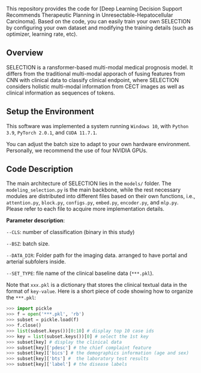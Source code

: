 This repository provides the code for [Deep Learning Decision Support Recommends Therapeutic Planning in Unresectable-Hepatocellular Carcinoma]. Based on the code, you can easily train your own SELECTION by configuring your own dataset and modifying the training details (such as optimizer, learning rate, etc).

## Overview
SELECTION is a ransformer-based multi-modal medical prognosis model. It differs from the traditional multi-modal apporach of fusing features from CNN with clinical data to classify clinical endpoint, where SELECTION considers holistic multi-modal information from CECT images as well as clinical information as sequences of tokens.

## Setup the Environment
This software was implemented a system running `Windows 10`, with `Python 3.9`, `PyTorch 2.0.1`, and `CUDA 11.7.1`.

You can adjust the batch size to adapt to your own hardware environment. Personally, we recommend the use of four NVIDIA GPUs.

## Code Description
The main architecture of SELECTION lies in the `models/` folder. The `modeling_selection.py` is the main backbone, while the rest necessary modules are distributed into different files based on their own functions, i.e., `attention.py`, `block.py`, `configs.py`, `embed.py`, `encoder.py`, and `mlp.py`. Please refer to each file to acquire more implementation details. 

**Parameter description**:

`--CLS`: number of classification (binary in this study)

`--BSZ`: batch size.

`--DATA_DIR`: Folder path for the imaging data. arranged to have portal and arterial subfolers inside.

`--SET_TYPE`: file name of the clinical baseline data (`***.pkl`).

Note that `xxx.pkl` is a dictionary that stores the clinical textual data in the format of `key-value`. Here is a short piece of code showing how to organize the `***.pkl`:
```python
>>> import pickle
>>> f = open('***.pkl', 'rb')
>>> subset = pickle.load(f)
>>> f.close()
>>> list(subset.keys())[0:10] # display top 10 case ids
>>> key = list(subset.keys())[0] # select the 1st key
>>> subset[key] # display the clinical data
>>> subset[key]['pdesc'] # the chief complaint feature
>>> subset[key]['bics'] # the demographics information (age and sex)
>>> subset[key]['bts'] #  the laboratory test results
>>> subset[key]['label'] # the disease labels
```

```The code used in this studied were adopted from [A transformer-based representation-learning model with unified processing of multimodal input for clinical diagnostics,doi: 10.1038/s41551-023-01045-x]
```
